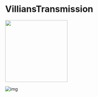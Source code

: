 # VilliansTransmission

<img src="https://charlie5610.github.io/VilliansTransmission/Images/qr-code.png" width=200>

![img](https://charlie5610.github.io/VilliansTransmission/Images/default-marker.png)

